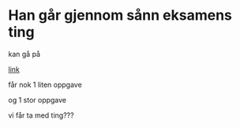 # Han går gjennom sånn eksamens ting

kan gå på

[link](online-java.com)


får nok 1 liten oppgave 

og 1 stor oppgave

vi får ta med ting???

